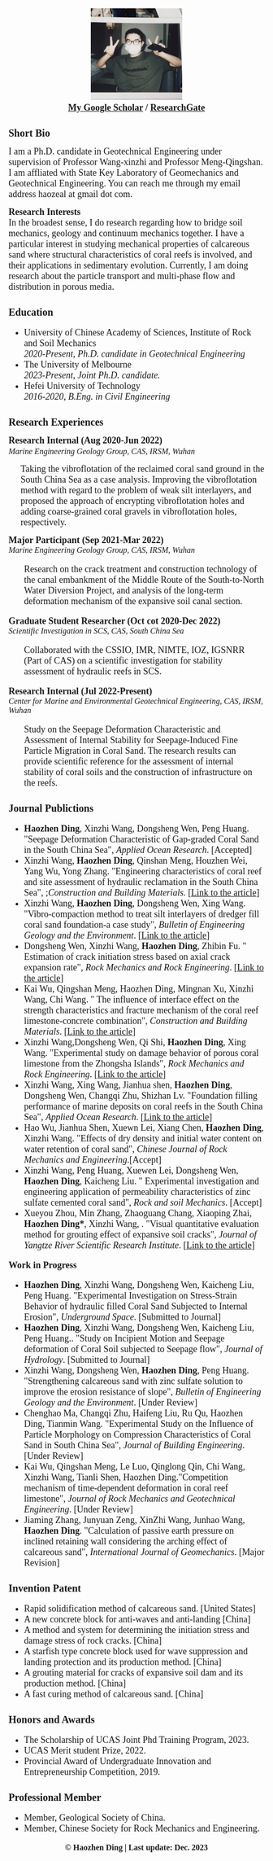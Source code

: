 <head>
		<meta charset="utf-8">
	</head>
<body>
		<div align="center">
			<img src="头像.jpg" height="180px" width="180px "/>
			<font face="Georgia" size="4" >
        <br><strong><a href="https://scholar.google.com/citations?user=_UgQOOIAAAAJ&hl=zh-CN/">My Google Scholar</a> / <a href="https://www.researchgate.net/profile/Haozhen-Ding-2/">ResearchGate</a></font></strong>
		</div>
</body> 

<font face="Georgia" size="1">
<h1><strong>Short Bio</strong></h1>
</font>
<p><font face="Palatino Linotype" size="4">I am a Ph.D. candidate in Geotechnical Engineering under supervision of Professor Wang-xinzhi and Professor Meng-Qingshan. I am affliated with State Key Laboratory of Geomechanics and Geotechnical Engineering. You can reach me through my email address haozeal at gmail dot com.
<font face="Georgia" size="4">
<p><strong>Research Interests</strong>
</font>
<br>In the broadest sense, I do research regarding how to bridge soil mechanics, geology and continuum mechanics together. I have a particular interest in studying mechanical properties of calcareous sand where structural characteristics of coral reefs is involved, and their applications in sedimentary evolution. Currently, I am doing research about the particle transport and multi-phase flow and distribution in porous media.</p>
</font>
<font face="Georgia" size="1">
<h1><strong>Education</strong></h1>
</font>
<font face="Palatino Linotype" size="4">
<ul>
<li>University of Chinese Academy of Sciences, Institute of Rock and Soil Mechanics</li><em>2020-Present, Ph.D. candidate in Geotechnical Engineering</em>
<li>The University of Melbourne</li><em>2023-Present, Joint Ph.D. candidate.</em>
<li>Hefei University of Technology</li><em>2016-2020, B.Eng. in Civil Engineering</em>
</ul></font>
<font face="Georgia" size="1">
<h1><strong>Research Experiences</strong></h1>
</font>
<font face="Georgia" size="4">
<p><strong>Research Internal (Aug 2020-Jun 2022)</strong>
</font>
<font face="Georgia" size="3">
<br><em>Marine Engineering Geology Group, CAS, IRSM, Wuhan</em>
</font>
<font face="Georgia" size="4">
<ul><p>Taking the vibroflotation of the reclaimed coral sand ground in the South China Sea as a case analysis. Improving the vibroflotation method with regard to the problem of weak silt interlayers, and proposed the approach of encrypting vibroflotation holes and adding coarse-grained coral gravels in vibroflotation holes, respectively.</p></ul>
</font>

<font face="Georgia" size="4">
<p><strong>Major Participant (Sep 2021-Mar 2022)</strong>
</font>
<font face="Georgia" size="3">
<br><em>Marine Engineering Geology Group, CAS, IRSM, Wuhan</em></p>
</font>
<font face="Georgia" size="4">
<ul><p>Research on the crack treatment and construction technology of the canal embankment of the Middle Route of the South-to-North Water Diversion Project, and analysis of the long-term deformation mechanism of the expansive soil canal section.</p></ul>
</font>

<font face="Georgia" size="4">
<p><strong>Graduate Student Researcher (Oct cot 2020-Dec 2022)</strong>
</font>
<font face="Georgia" size="3">
<br><em>Scientific Investigation in SCS, CAS, South China Sea</em></p>
</font>
<font face="Georgia" size="4">
<ul><p>Collaborated with the CSSIO, IMR, NIMTE, IOZ, IGSNRR (Part of CAS) on a scientific investigation for stability assessment of hydraulic reefs in SCS.</p></ul>
</font>

<font face="Georgia" size="4">
<p><strong>Research Internal (Jul 2022-Present)</strong>
</font>
<font face="Georgia" size="3">
<br><em>Center for Marine and Environmental Geotechnical Engineering, CAS, IRSM, Wuhan</em></p>
</font>
<font face="Georgia" size="4">
<ul><p>Study on the Seepage Deformation Characteristic and Assessment of Internal Stability for Seepage-Induced Fine Particle Migration in Coral Sand. The research results can provide scientific reference for the assessment of internal stability of coral soils and the construction of infrastructure on the reefs.</p></ul>
</font>

<font face="Georgia" size="1">
<h1><strong>Journal Publictions</strong></h1>
</font>
<font face="Palatino Linotype" size="4">
<ul><li><b>Haozhen Ding</b>, Xinzhi Wang, Dongsheng Wen, Peng Huang. "Seepage Deformation Characteristic of Gap-graded Coral Sand in the South China Sea", <em>Applied Ocean Research</em>. [Accepted]</li> 
<li>Xinzhi Wang, <b>Haozhen Ding</b>, Qinshan Meng, Houzhen Wei, Yang Wu, Yong Zhang. "Engineering characteristics of coral reef and site assessment of hydraulic reclamation in the South China Sea", ;<em>Construction and Building Materials</em>. [<a href="https://www.sciencedirect.com/science/article/abs/pii/S0950061821020225">Link to the article</a>]</li> 
<li>Xinzhi Wang, <b>Haozhen Ding</b>, Dongsheng Wen, Xing Wang. "Vibro-compaction method to treat silt interlayers of dredger fill coral sand foundation-a case study", <em>Bulletin of Engineering Geology and the Environment</em>. [<a href="https://link.springer.com/article/10.1007/s10064-022-02975-7">Link to the article</a>]</li>
<li>Dongsheng Wen, Xinzhi Wang, <b>Haozhen Ding</b>, Zhibin Fu. " Estimation of crack initiation stress based on axial crack expansion rate", <em>Rock Mechanics and Rock Engineering</em>. [<a href="https://link.springer.com/article/10.1007/s00603-022-03113-1">Link to the article</a>]</li>
<li>Kai Wu, Qingshan Meng, Haozhen Ding, Mingnan Xu, Xinzhi Wang, Chi Wang. " The influence of interface effect on the strength characteristics and fracture mechanism of the coral reef limestone-concrete combination", <em>Construction and Building Materials</em>. [<a href="https://linkinghub.elsevier.com/retrieve/pii/S0950061823034670">Link to the article</a>]</li>
<li>Xinzhi Wang,Dongsheng Wen, Qi Shi, <b>Haozhen Ding</b>, Xing Wang. "Experimental study on damage behavior of porous coral limestone from the Zhongsha Islands", <em>Rock Mechanics and Rock Engineering</em>. [<a href="https://link.springer.com/article/10.1007/s00603-023-03253-y">Link to the article</a>]</li>
<li>Xinzhi Wang, Xing Wang, Jianhua shen, <b>Haozhen Ding</b>, Dongsheng Wen, Changqi Zhu, Shizhan Lv. "Foundation filling performance of marine deposits on coral reefs in the South China Sea", <em>Applied Ocean Research</em>. [<a href="https://www.sciencedirect.com/science/article/pii/S0141118722003170">Link to the article</a>] </li>
<li>Hao Wu, Jianhua Shen, Xuewn Lei, Xiang Chen, <b>Haozhen Ding</b>, Xinzhi Wang. "Effects of dry density and initial water content on water retention of coral sand", <em>Chinese Journal of Rock Mechanics and Engineering</em>.[Accept] </li>
<li>Xinzhi Wang, Peng Huang, Xuewen Lei, Dongsheng Wen, <b>Haozhen Ding</b>, Kaicheng Liu. " Experimental investigation and engineering application of permeability characteristics of zinc sulfate cemented coral sand", <em>Rock and soil Mechanics</em>. [Accept]</li>
<li>Xueyou Zhou, Min Zhang, Zhaoguang Chang, Xiaoping Zhai, <b>Haozhen Ding*</b>, Xinzhi Wang, . "Visual quantitative evaluation method for grouting effect of expansive soil cracks", <em>Journal of Yangtze River Scientific Research Institute</em>. [<a href="https://kns.cnki.net/kcms2/article/abstract?v=lWc4gvQ5J17b5KaFDg31lAcNE8MydiH2_zhwzBsLi-nOcNFMImxe3k8ML5tQvad_SDA-cS3ywzRCNhlUpjunmkCCdz_LxSK6uRpg8xnf4zGmZTNm0XIrC1StHLm--uOguELWYWtcb2zmyoMiB9lTog==&uniplatform=NZKPT&language=CHS">Link to the article</a>] </li>
</ul></font>

<font face="Georgia" size="4">
<p><strong>Work in Progress</strong></p>
</font>
<font face="Palatino Linotype" size="4">
<ul>
<li><b>Haozhen Ding</b>, Xinzhi Wang, Dongsheng Wen, Kaicheng Liu, Peng Huang. "Experimental Investigation on Stress-Strain Behavior of hydraulic filled Coral Sand Subjected to Internal Erosion", <em>Underground Space</em>. [Submitted to Journal]</li>
<li><b>Haozhen Ding</b>, Xinzhi Wang, Dongsheng Wen, Kaicheng Liu, Peng Huang.. "Study on Incipient Motion and Seepage deformation of Coral Soil subjected to Seepage flow", <em>Journal of Hydrology</em>. [Submitted to Journal]</li>
<li>Xinzhi Wang, Dongsheng Wen, <b>Haozhen Ding</b>, Peng Huang. "Strengthening calcareous sand with zinc sulfate solution to improve the erosion resistance of slope", <em>Bulletin of Engineering Geology and the Environment</em>. [Under Review]</li>
<li>Chenghao Ma, Changqi Zhu, Haifeng Liu, Ru Qu, Haozhen Ding, Tianmin Wang. "Experimental Study on the Influence of Particle Morphology on Compression Characteristics of Coral Sand in South China Sea", <em>Journal of Building Engineering</em>. [Under Review]</li>
<li>Kai Wu, Qingshan Meng, Le Luo, Qinglong Qin, Chi Wang, Xinzhi Wang, Tianli Shen, Haozhen Ding."Competition mechanism of time-dependent deformation in coral reef limestone", <em>Journal of Rock Mechanics and Geotechnical Engineering</em>. [Under Review]</li>
<li>Jiaming Zhang, Junyuan Zeng, XinZhi Wang, Junhao Wang, <b>Haozhen Ding</b>. "Calculation of passive earth pressure on inclined retaining wall considering the arching effect of calcareous sand", <em>International Journal of Geomechanics</em>. [Major Revision]</li>
</ul>
</font>

<font face="Georgia" size="1">
<h1><strong>Invention Patent</strong></h1> 
</font>
<font face="Palatino Linotype" size="4">
<ul>
<li>Rapid solidification method of calcareous sand. [United States]</li>
<li>A new concrete block for anti-waves and anti-landing [China]</li>
<li>A method and system for determining the initiation stress and damage stress of rock cracks. [China]</li>
<li>A starfish type concrete block used for wave suppression and landing protection and its production method. [China]</li>
<li>A grouting material for cracks of expansive soil dam and its production method. [China]</li>
<li>A fast curing method of calcareous sand. [China]</li>
</ul></font>

<font face="Georgia" size="1">
<h1><strong>Honors and Awards</strong></h1> 
</font>
<font face="Palatino Linotype" size="4">
<ul>
<li>The Scholarship of UCAS Joint Phd Training Program, 2023.</li>
<li>UCAS Merit student Prize, 2022.</li>
<li>Provincial Award of Undergraduate Innovation and Entrepreneurship Competition, 2019.</li>
</ul></font>

<font face="Georgia" size="1">
<h1><strong>Professional Member</strong></h1> 
</font>
<font face="Palatino Linotype" size="4">
<ul>
<li>Member, Geological Society of China.</li>
<li>Member, Chinese Society for Rock Mechanics and Engineering.</li>
</ul></font>


<body>
		<div align="center">
			<font face="Segoe UI Semibold" size="3"><strong>© Haozhen Ding | Last update: Dec. 2023 </strong></font>
		</div>
</body>   

